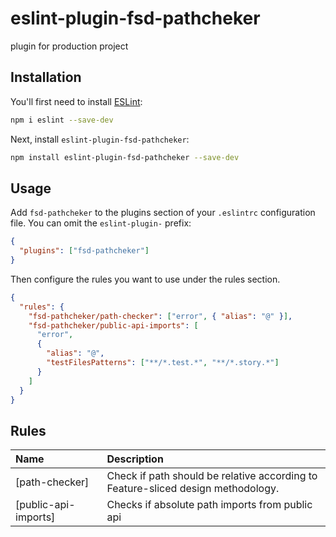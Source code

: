 # eslint-plugin-fsd-pathcheker

plugin for production project

## Installation

You'll first need to install [ESLint](https://eslint.org/):

```sh
npm i eslint --save-dev
```

Next, install `eslint-plugin-fsd-pathcheker`:

```sh
npm install eslint-plugin-fsd-pathcheker --save-dev
```

## Usage

Add `fsd-pathcheker` to the plugins section of your `.eslintrc` configuration file. You can omit the `eslint-plugin-` prefix:

```json
{
  "plugins": ["fsd-pathcheker"]
}
```

Then configure the rules you want to use under the rules section.

```json
{
  "rules": {
    "fsd-pathcheker/path-checker": ["error", { "alias": "@" }],
    "fsd-pathcheker/public-api-imports": [
      "error",
      {
        "alias": "@",
        "testFilesPatterns": ["**/*.test.*", "**/*.story.*"]
      }
    ]
  }
}
```

## Rules

| Name                 | Description                                                                      |
| :------------------- | :------------------------------------------------------------------------------- |
| [path-checker]       | Check if path should be relative according to Feature-sliced design methodology. |
| [public-api-imports] | Checks if absolute path imports from public api                                  |
